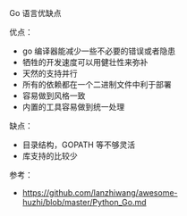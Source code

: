 Go 语言优缺点



优点：

* go 编译器能减少一些不必要的错误或者隐患
* 牺牲的开发速度可以用健壮性来弥补
* 天然的支持并行
* 所有的依赖都在一个二进制文件中利于部署
* 容易做到风格一致
* 内置的工具容易做到统一处理



缺点：

* 目录结构，GOPATH 等不够灵活
* 库支持的比较少



参考：

* https://github.com/lanzhiwang/awesome-huzhi/blob/master/Python_Go.md

